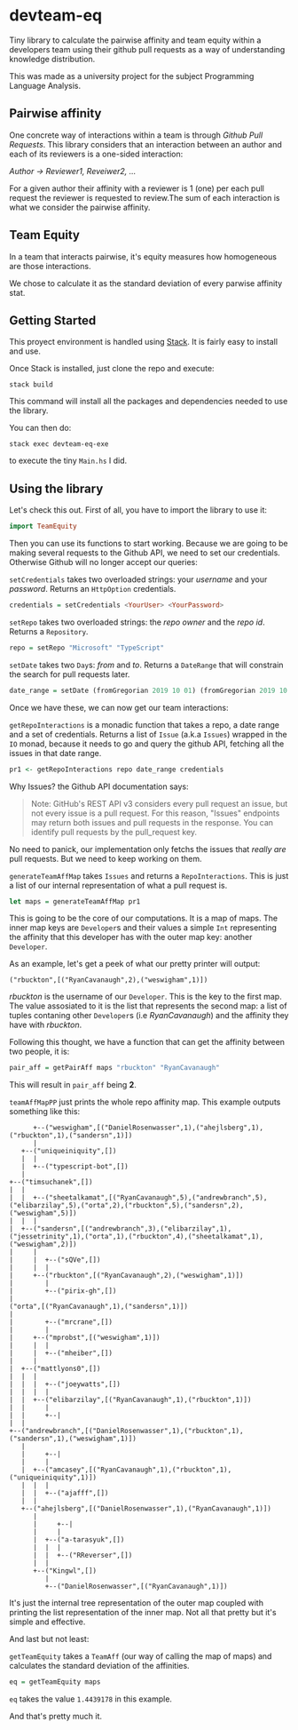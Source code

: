 # devteam-eq

Tiny library to calculate the pairwise affinity and team equity within a developers team using their github pull requests as a way of understanding knowledge distribution.

This was made as a university project for the subject Programming Language Analysis.

## Pairwise affinity
One concrete way of interactions within a team is through *Github Pull Requests*. This library considers that an interaction between an author and each of its reviewers is a one-sided interaction:

*Author -> Reviewer1, Reveiwer2, ...*

For a given author their affinity with a reviewer is 1 (one) per each pull request the reviewer is requested to review.The sum of each interaction is what we consider the pairwise affinity.

## Team Equity
In a team that interacts pairwise, it's equity measures how homogeneous are those interactions.

We chose to calculate it as the standard deviation of every parwise affinity stat.

## Getting Started

This proyect environment is handled using [Stack](https://docs.haskellstack.org/en/stable/README/). It is fairly easy to install and use.

Once Stack is installed, just clone the repo and execute:

```
stack build
```

This command will install all the packages and dependencies needed to use the library.

You can then do:

```
stack exec devteam-eq-exe
```

to execute the tiny `Main.hs` I did.

## Using the library

Let's check this out. First of all, you have to import the library to use it:

```haskell
import TeamEquity
```

Then you can use its functions to start working. Because we are going to be making several requests to the Github API, we need to set our credentials. Otherwise Github will no longer accept our queries:

`setCredentials` takes two overloaded strings: your *username* and your *password*. Returns an `HttpOption` credentials.

```haskell
credentials = setCredentials <YourUser> <YourPassword>
```

`setRepo` takes two overloaded strings: the *repo owner* and the *repo id*. Returns a `Repository`.

```haskell
repo = setRepo "Microsoft" "TypeScript"
```

`setDate` takes two `Day`s: *from* and *to*. Returns a `DateRange` that will constrain the search for pull requests later.
```haskell
date_range = setDate (fromGregorian 2019 10 01) (fromGregorian 2019 10 21)
```

Once we have these, we can now get our team interactions:

`getRepoInteractions` is a monadic function that takes a repo, a date range and a set of credentials. Returns a list of `Issue` (a.k.a `Issues`) wrapped in the `IO` monad, because it needs to go and query the github API, fetching all the issues in that date range.

```haskell
pr1 <- getRepoInteractions repo date_range credentials
```

Why Issues? the Github API documentation says:

> Note: GitHub's REST API v3 considers every pull request an issue, but not every issue is a pull request. For this reason, "Issues" endpoints may return both issues and pull requests in the response. You can identify pull requests by the pull_request key.

No need to panick, our implementation only fetchs the issues that *really are* pull requests. But we need to keep working on them.

`generateTeamAffMap` takes `Issues` and returns a `RepoInteractions`. This is just a list of our internal representation of what a pull request is.

```haskell
let maps = generateTeamAffMap pr1
```

This is going to be the core of our computations. It is a map of maps. The inner map keys are `Developer`s and their values a simple `Int` representing the affinity that this developer has with the outer map key: another `Developer`.

As an example, let's get a peek of what our pretty printer will output:

```
("rbuckton",[("RyanCavanaugh",2),("weswigham",1)])
```

*rbuckton* is the username of our `Developer`. This is the key to the first map. The value assosiated to it is the list that represents the second map: a list of tuples contaning other `Developer`s (i.e *RyanCavanaugh*) and the affinity they have with *rbuckton*.

Following this thought, we have a function that can get the affinity between two people, it is:

```haskell
pair_aff = getPairAff maps "rbuckton" "RyanCavanaugh"
```

This will result in `pair_aff` being **2**.

`teamAffMapPP` just prints the whole repo affinity map. This example outputs something like this:

```
      +--("weswigham",[("DanielRosenwasser",1),("ahejlsberg",1),("rbuckton",1),("sandersn",1)])
      |
   +--("uniqueiniquity",[])
   |  |
   |  +--("typescript-bot",[])
   |
+--("timsuchanek",[])
|  |
|  |  +--("sheetalkamat",[("RyanCavanaugh",5),("andrewbranch",5),("elibarzilay",5),("orta",2),("rbuckton",5),("sandersn",2),("weswigham",5)])
|  |  |
|  +--("sandersn",[("andrewbranch",3),("elibarzilay",1),("jessetrinity",1),("orta",1),("rbuckton",4),("sheetalkamat",1),("weswigham",2)])
|     |
|     |  +--("sQVe",[])
|     |  |
|     +--("rbuckton",[("RyanCavanaugh",2),("weswigham",1)])
|        |
|        +--("pirix-gh",[])
|
("orta",[("RyanCavanaugh",1),("sandersn",1)])
|
|        +--("mrcrane",[])
|        |
|     +--("mprobst",[("weswigham",1)])
|     |  |
|     |  +--("mheiber",[])
|     |
|  +--("mattlyons0",[])
|  |  |
|  |  |  +--("joeywatts",[])
|  |  |  |
|  |  +--("elibarzilay",[("RyanCavanaugh",1),("rbuckton",1)])
|  |     |
|  |     +--|
|  |
+--("andrewbranch",[("DanielRosenwasser",1),("rbuckton",1),("sandersn",1),("weswigham",1)])
   |
   |     +--|
   |     |
   |  +--("amcasey",[("RyanCavanaugh",1),("rbuckton",1),("uniqueiniquity",1)])
   |  |  |
   |  |  +--("ajafff",[])
   |  |
   +--("ahejlsberg",[("DanielRosenwasser",1),("RyanCavanaugh",1)])
      |
      |     +--|
      |     |
      |  +--("a-tarasyuk",[])
      |  |  |
      |  |  +--("RReverser",[])
      |  |
      +--("Kingwl",[])
         |
         +--("DanielRosenwasser",[("RyanCavanaugh",1)])
```

It's just the internal tree representation of the outer map coupled with printing the list representation of the inner map. Not all that pretty but it's simple and effective.

And last but not least:

`getTeamEquity` takes a `TeamAff` (our way of calling the map of maps) and calculates the standard deviation of the affinities.

```haskell
eq = getTeamEquity maps
```

`eq` takes the value `1.4439178` in this example.


And that's pretty much it.
